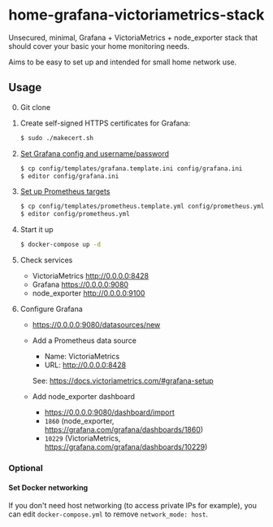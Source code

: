 # home-grafana-victoriametrics-stack

Unsecured, minimal, Grafana + VictoriaMetrics + node_exporter stack
that should cover your basic your home monitoring needs.

Aims to be easy to set up and intended for small home network use.

## Usage

0. Git clone

1. Create self-signed HTTPS certificates for Grafana:
   ```bash
   $ sudo ./makecert.sh
   ```

2. [Set Grafana config and username/password](https://grafana.com/docs/grafana/latest/administration/configuration/)
   ```bash
   $ cp config/templates/grafana.template.ini config/grafana.ini
   $ editor config/grafana.ini
   ```

3. [Set up Prometheus targets](https://prometheus.io/docs/prometheus/latest/configuration/configuration/#scrape_config)
   ```bash
   $ cp config/templates/prometheus.template.yml config/prometheus.yml
   $ editor config/prometheus.yml 
   ```

4. Start it up
   ```bash
   $ docker-compose up -d
   ```

5. Check services
    - VictoriaMetrics http://0.0.0.0:8428
    - Grafana https://0.0.0.0:9080
    - node_exporter http://0.0.0.0:9100

6. Configure Grafana
    - https://0.0.0.0:9080/datasources/new
    - Add a Prometheus data source
      - Name: VictoriaMetrics
      - URL: http://0.0.0.0:8428

      See: https://docs.victoriametrics.com/#grafana-setup

    - Add node_exporter dashboard
      - https://0.0.0.0:9080/dashboard/import
      - `1860` (node_exporter, https://grafana.com/grafana/dashboards/1860)
      - `10229` (VictoriaMetrics, https://grafana.com/grafana/dashboards/10229)

### Optional

#### Set Docker networking

If you don't need host networking (to access private IPs for example), you can edit `docker-compose.yml` to remove `network_mode: host`.
